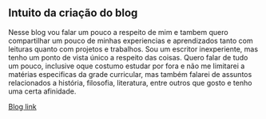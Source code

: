 <h2>Intuito da criação do blog</h2> 

Nesse blog vou falar um pouco a respeito de mim e tambem quero compartilhar um pouco de minhas experiencias e aprendizados tanto com leituras quanto com projetos e trabalhos.
Sou um escritor inexperiente, mas tenho um ponto de vista único a respeito das coisas. Quero falar de tudo um pouco, inclusive oque costumo estudar por fora e não me limitarei a matérias especificas da grade curricular, mas também falarei de assuntos relacionados a história, filosofia, literatura, entre outros que gosto e tenho uma certa afinidade.

[Blog link](https://jonatassc.github.io/PB/)
